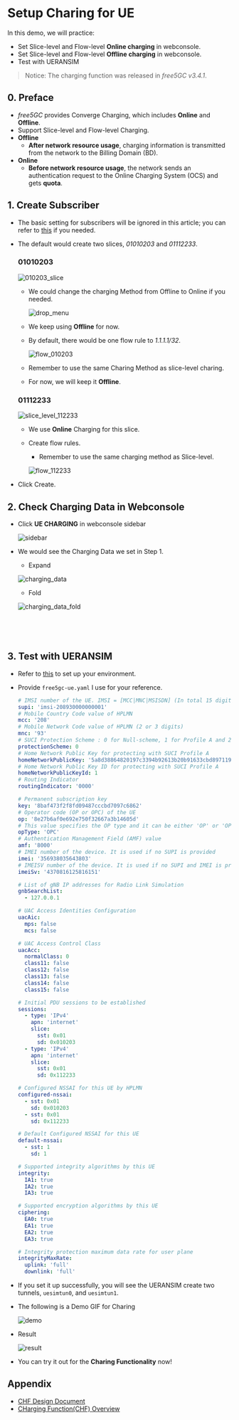 # Setup Charing for UE

In this demo, we will practice:

- Set Slice-level and Flow-level **Online charging** in webconsole.
- Set Slice-level and Flow-level **Offline charging** in webconsole.
- Test with UERANSIM 



> Notice:
> The charging function was released in *free5GC v3.4.1*.



## 0. Preface

- *free5GC* provides Converge Charging, which includes **Online** and **Offline**.  
- Support Slice-level and Flow-level Charging.
- **Offline**
    - **After network resource usage**, charging information is transmitted from the network to the Billing Domain (BD).
- **Online**
    - **Before network resource usage**, the network sends an authentication request to the Online Charging System (OCS) and gets **quota**.



## 1. Create Subscriber

- The basic setting for subscribers will be ignored in this article; you can refer to [this](./../Webconsole/Create-Subscriber-via-webconsole.md) if you needed. 

- The default would create two slices, *01010203* and *01112233*.

    ### 01010203

    ![010203_slice](./images/slice_level_010203.png)

    - We could change the charging Method from Offline to Online if you needed. 

        ![drop_menu](./images/drop_down_menu.png)

    - We keep using **Offline** for now.

    - By default, there would be one flow rule to *1.1.1.1/32*.

        ![flow_010203](./images/flow_010203.png)

    - Remember to use the same Charing Method as slice-level charing. 

    - For now, we will keep it **Offline**. 

    ### 01112233

    ![slice_level_112233](./images/slice_level_112233.png)

    - We use **Online** Charging for this slice.

    - Create flow rules.

        - Remember to use the same charging method as Slice-level.

        ![flow_112233](./images/flow_112233.png)

- Click Create.

    

## 2. Check Charging Data in Webconsole

- Click **UE CHARGING** in webconsole sidebar

    ![sidebar](./images/sidebar.png)

- We would see the Charging Data we set in Step 1. 

    - Expand

    ![charging_data](./images/charging_data_expand.png)

    - Fold

    ![charging_data_fold](./images/charging_data_fold.png)

​    

​		

## 3. Test with UERANSIM 

- Refer to [this](./../5-install-ueransim.md) to set up your environment.

- Provide `free5gc-ue.yaml` I use for your reference.

    ```yaml
    # IMSI number of the UE. IMSI = [MCC|MNC|MSISDN] (In total 15 digits)
    supi: 'imsi-208930000000001'
    # Mobile Country Code value of HPLMN
    mcc: '208'
    # Mobile Network Code value of HPLMN (2 or 3 digits)
    mnc: '93'
    # SUCI Protection Scheme : 0 for Null-scheme, 1 for Profile A and 2 for Profile B
    protectionScheme: 0
    # Home Network Public Key for protecting with SUCI Profile A
    homeNetworkPublicKey: '5a8d38864820197c3394b92613b20b91633cbd897119273bf8e4a6f4eec0a650'
    # Home Network Public Key ID for protecting with SUCI Profile A
    homeNetworkPublicKeyId: 1
    # Routing Indicator
    routingIndicator: '0000'
    
    # Permanent subscription key
    key: '8baf473f2f8fd09487cccbd7097c6862'
    # Operator code (OP or OPC) of the UE
    op: '8e27b6af0e692e750f32667a3b14605d'
    # This value specifies the OP type and it can be either 'OP' or 'OPC'
    opType: 'OPC'
    # Authentication Management Field (AMF) value
    amf: '8000'
    # IMEI number of the device. It is used if no SUPI is provided
    imei: '356938035643803'
    # IMEISV number of the device. It is used if no SUPI and IMEI is provided
    imeiSv: '4370816125816151'
    
    # List of gNB IP addresses for Radio Link Simulation
    gnbSearchList:
      - 127.0.0.1
    
    # UAC Access Identities Configuration
    uacAic:
      mps: false
      mcs: false
    
    # UAC Access Control Class
    uacAcc:
      normalClass: 0
      class11: false
      class12: false
      class13: false
      class14: false
      class15: false
    
    # Initial PDU sessions to be established
    sessions:
      - type: 'IPv4'
        apn: 'internet'
        slice:
          sst: 0x01
          sd: 0x010203
      - type: 'IPv4'
        apn: 'internet'
        slice:
          sst: 0x01
          sd: 0x112233
    
    # Configured NSSAI for this UE by HPLMN
    configured-nssai:
      - sst: 0x01
        sd: 0x010203
      - sst: 0x01
        sd: 0x112233
    
    # Default Configured NSSAI for this UE
    default-nssai:
      - sst: 1
        sd: 1
    
    # Supported integrity algorithms by this UE
    integrity:
      IA1: true
      IA2: true
      IA3: true
    
    # Supported encryption algorithms by this UE
    ciphering:
      EA0: true
      EA1: true
      EA2: true
      EA3: true
    
    # Integrity protection maximum data rate for user plane
    integrityMaxRate:
      uplink: 'full'
      downlink: 'full'
    ```

- If you set it up successfully, you will see the UERANSIM create two tunnels, `uesimtun0`, and `uesimtun1`.

- The following is a Demo GIF for Charing

    ![demo](./images/demo.gif)

- Result

    ![result](./images/result.png)

- You can try it out for the **Charing Functionality** now!



## Appendix

- [CHF Design Document](./../Chf/design.md)
- [CHarging Function(CHF) Overview](./../../blog/20230913/20230913.md)
